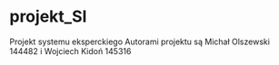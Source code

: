 # projekt_SI
Projekt systemu eksperckiego
Autorami projektu są Michał Olszewski 144482 i Wojciech Kidoń 145316
